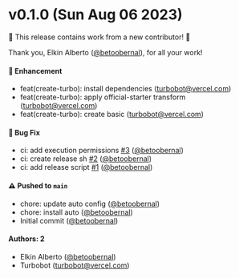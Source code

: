 # v0.1.0 (Sun Aug 06 2023)

:tada: This release contains work from a new contributor! :tada:

Thank you, Elkin Alberto ([@betoobernal](https://github.com/betoobernal)), for all your work!

#### 🚀 Enhancement

- feat(create-turbo): install dependencies (turbobot@vercel.com)
- feat(create-turbo): apply official-starter transform (turbobot@vercel.com)
- feat(create-turbo): create basic (turbobot@vercel.com)

#### 🐛 Bug Fix

- ci: add execution permissions [#3](https://github.com/betoobernal/turborepo/pull/3) ([@betoobernal](https://github.com/betoobernal))
- ci: create release sh [#2](https://github.com/betoobernal/turborepo/pull/2) ([@betoobernal](https://github.com/betoobernal))
- ci: add release script [#1](https://github.com/betoobernal/turborepo/pull/1) ([@betoobernal](https://github.com/betoobernal))

#### ⚠️ Pushed to `main`

- chore: update auto config ([@betoobernal](https://github.com/betoobernal))
- chore: install auto ([@betoobernal](https://github.com/betoobernal))
- Initial commit ([@betoobernal](https://github.com/betoobernal))

#### Authors: 2

- Elkin Alberto ([@betoobernal](https://github.com/betoobernal))
- Turbobot (turbobot@vercel.com)
